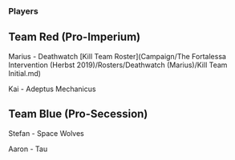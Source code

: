 ### Players

## Team Red (Pro-Imperium)

Marius - Deathwatch
[Kill Team Roster](Campaign/The Fortalessa Intervention (Herbst 2019)/Rosters/Deathwatch (Marius)/Kill Team Initial.md)

Kai - Adeptus Mechanicus

## Team Blue (Pro-Secession)

Stefan - Space Wolves

Aaron - Tau
